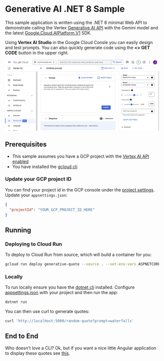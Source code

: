 # Generative AI .NET 8 Sample

This sample application is written using the .NET 8 minimal Web API to demonstrate calling the Vertex [Generative AI API](https://cloud.google.com/vertex-ai/docs/generative-ai/model-reference/gemini?_ga=2.228338718.-220341458.1702671073) with the Gemini model and the latest [Google.Cloud.AIPlatform.V1](https://cloud.google.com/dotnet/docs/reference/Google.Cloud.AIPlatform.V1) SDK.

Using **Vertex AI Studio** in the Google Cloud Consle you can easily design and test prompts.  You can also quickly generate code using the **<> GET CODE** button in the upper right.

![alt text for image](vertex-screenshot.png)

## Prerequisites

* This sample assumes you have a GCP project with the [Vertex AI API enabled](https://cloud.google.com/vertex-ai/docs/start/cloud-environment#enable_vertexai_apis)
* You have installed the [gcloud cli](https://cloud.google.com/sdk/docs/install)

### Update your GCP project ID

You can find your project id in the GCP console under the [project settings](https://support.google.com/googleapi/answer/7014113?hl=en). Update your `appsettings.json`:
```json
{
  "projectId": "YOUR_GCP_PROJECT_ID_HERE"
}
```

## Running

### Deploying to Cloud Run
To deploy to Cloud Run from source, which will build a container for you:
```sh
gcloud run deploy generative-quote --source . --set-env-vars ASPNETCORE_HTTP_PORTS=8080
```

### Locally

To run locally ensure you have the [dotnet cli](https://dotnet.microsoft.com/en-us/download) installed. Configure [appsettings.json](appsettings.json) with your project and then run the app:

```sh
dotnet run
```

You can then use curl to generate quotes:

```sh
curl 'http://localhost:5000/random-quote?prompt=waterfalls'
```

## End to End

Who doesn't love a CLI? Ok, but if you want a nice little Angular application to display these quotes see [this](e2e.md).
